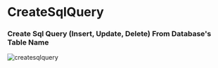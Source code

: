 # CreateSqlQuery
### Create Sql Query (Insert, Update, Delete) From Database's Table Name

![createsqlquery](https://user-images.githubusercontent.com/12509659/48017930-97753e80-e140-11e8-92db-62c91b875733.png)
